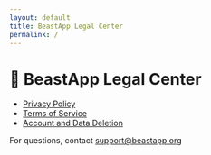 ```yaml
---
layout: default
title: BeastApp Legal Center
permalink: /
---
```


# 📘 BeastApp Legal Center

- [Privacy Policy](/https://beastapp-org.github.io/privacy-policy/policy/)
- [Terms of Service](/https://beastapp-org.github.io/privacy-policy/terms-of-use)
- [Account and Data Deletion](/https://beastapp-org.github.io/privacy-policy/account-deletion/)

For questions, contact [support@beastapp.org](mailto:support@beastapp.org)
